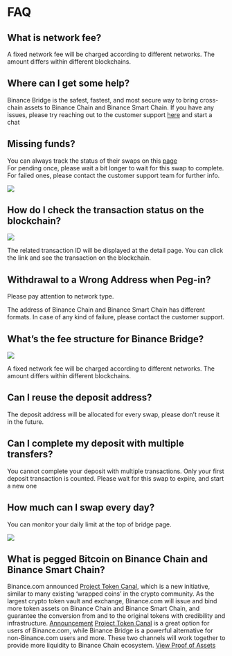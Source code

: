 # FAQ

## What is network fee? <a id="what-is-network-fee"></a>

A fixed network fee will be charged according to different networks. The amount differs within different blockchains.

## Where can I get some help? <a id="where-can-i-get-some-help"></a>

Binance Bridge is the safest, fastest, and most secure way to bring cross-chain assets to Binance Chain and Binance Smart Chain. If you have any issues, please try reaching out to the customer support [here](https://www.binance.com/en/support) and start a chat

## Missing funds? <a id="missing-funds"></a>

You can always track the status of their swaps on this [page](https://www.binance.org/en/bridge/history)​  
For pending once, please wait a bit longer to wait for this swap to complete.  
For failed ones, please contact the customer support team for further info.

![](https://lh3.googleusercontent.com/wd62ZMGqxH95ZRKS_YqwEl8hUwAFE22EBOu-RpJpcMgcLd_9luz5XMIHoQ956b8xE40aKHf7SoOwPZeFHuKZQkqFX9BIDldQiaTE4G8aTeMUSoVXd126byggTds1xYjmoITxPPUk)

## How do I check the transaction status on the blockchain? <a id="how-do-i-check-the-transaction-status-on-the-blockchain"></a>

![](https://lh4.googleusercontent.com/bThRng4Z2eyYx1D-4vFkWw9qDsnziBA8O_0OOzlAqx-1RiU102PlPkjqH9vB0cTWSU76p13qS5UvWfNx9BCR6Hwj02vhzmQoasUm0aMs5yKxhKvdA_orujMOsmIfs79Noj0YCRhd)

The related transaction ID will be displayed at the detail page. You can click the link and see the transaction on the blockchain.

## Withdrawal to a Wrong Address when Peg-in? <a id="withdrawal-to-a-wrong-address-when-peg-in"></a>

Please pay attention to network type.

The address of Binance Chain and Binance Smart Chain has different formats. In case of any kind of failure, please contact the customer support.

## What’s the fee structure for Binance Bridge? <a id="whats-the-fee-structure-for-binance-bridge"></a>

![](https://lh6.googleusercontent.com/D7dFQqiirD0h2l4NcwbNv8mX_wlcRnyHII9wzBbjBmKMT09Kth-_uS1h4ALkxQ7XqfY783hJIdhy-aRAuMBKLsYXT8a53O6c9BwKjd5TW4fVD-glq-j7E4WTaR5gV4xNru2b7eVe)

A fixed network fee will be charged according to different networks. The amount differs within different blockchains.

## Can I reuse the deposit address? <a id="can-i-reuse-the-deposit-address"></a>

The deposit address will be allocated for every swap, please don’t reuse it in the future.

## Can I complete my deposit with multiple transfers? <a id="can-i-complete-my-deposit-with-multiple-transfers"></a>

You cannot complete your deposit with multiple transactions. Only your first deposit transaction is counted. Please wait for this swap to expire, and start a new one

## How much can I swap every day? <a id="how-much-can-i-swap-every-day"></a>

You can monitor your daily limit at the top of bridge page.

![](https://lh6.googleusercontent.com/pOOuf2k00u7XVs62m0liG_MrHCtL15Fo1-S_KyEofFII8QN7bs1UYCVEiMcFWV294k2hV06hyd6cm6OXbej8aqov8_sF8F5IA5ig7E_R1Pl-OO_MnG44yuXgstUEQfd7c2C2KXtV)

## What is pegged Bitcoin on Binance Chain and Binance Smart Chain? <a id="what-is-pegged-bitcoin-on-binance-chain-and-binance-smart-chain"></a>

Binance.com announced [Project Token Canal](https://www.binance.org/en/blog/binance-presents-project-token-canal-2/), which is a new initiative, similar to many existing ‘wrapped coins’ in the crypto community. As the largest crypto token vault and exchange, Binance.com will issue and bind more token assets on Binance Chain and Binance Smart Chain, and guarantee the conversion from and to the original tokens with credibility and infrastructure. [Announcement](https://www.binance.com/en/support/articles/daca7c991d5f4c45a4d1083f70912515) [Project Token Canal](https://www.binance.org/en/blog/binance-presents-project-token-canal-2/) is a great option for users of Binance.com, while Binance Bridge is a powerful alternative for non-Binance.com users and more. These two channels will work together to provide more liquidity to Binance Chain ecosystem. [View Proof of Assets](https://www.binance.org/en/assets-proof)

